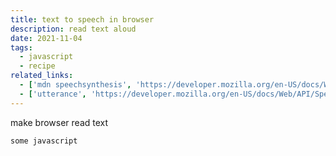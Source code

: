 ```yaml
---
title: text to speech in browser
description: read text aloud
date: 2021-11-04
tags:
  - javascript
  - recipe
related_links:
  - ['mdn speechsynthesis', 'https://developer.mozilla.org/en-US/docs/Web/API/SpeechSynthesis', null]
  - ['utterance', 'https://developer.mozilla.org/en-US/docs/Web/API/SpeechSynthesisUtterance', '🗣']
---
```


make browser read text
```
some javascript
```

